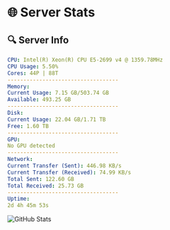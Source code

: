 # 🌐 Server Stats
## 🔍 Server Info
```yaml
CPU: Intel(R) Xeon(R) CPU E5-2699 v4 @ 1359.78MHz
CPU Usage: 5.50%
Cores: 44P | 88T
-----------------------------------
Memory:
Current Usage: 7.15 GB/503.74 GB
Available: 493.25 GB
-----------------------------------
Disk:
Current Usage: 22.04 GB/1.71 TB
Free: 1.60 TB
-----------------------------------
GPU:
No GPU detected
-----------------------------------
Network:
Current Transfer (Sent): 446.98 KB/s
Current Transfer (Received): 74.99 KB/s
Total Sent: 122.60 GB
Total Received: 25.73 GB
-----------------------------------
Uptime:
2d 4h 45m 53s
```
![GitHub Stats](https://img.shields.io/badge/Updated-2025-04-21_21:54:41-blue)